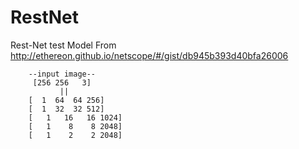 # RestNet
Rest-Net test Model  From http://ethereon.github.io/netscope/#/gist/db945b393d40bfa26006


        --input image--
         [256 256   3]
               ||
        [  1  64  64 256]
        [  1  32  32 512]
        [   1   16   16 1024]
        [   1    8    8 2048]
        [   1    2    2 2048]
